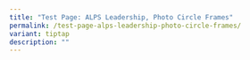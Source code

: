 ```yaml
---
title: "Test Page: ALPS Leadership, Photo Circle Frames"
permalink: /test-page-alps-leadership-photo-circle-frames/
variant: tiptap
description: ""
---
```

